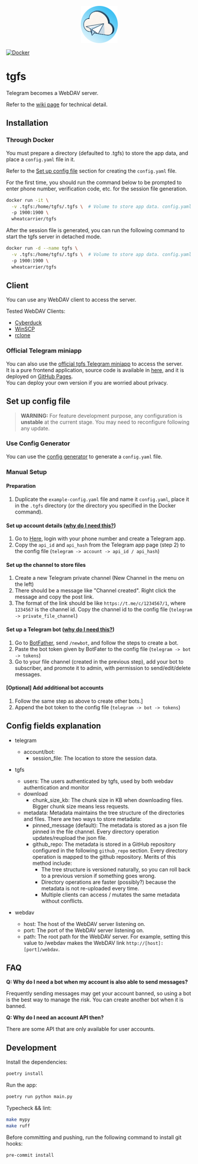 <p align="center">
  <img src="https://raw.githubusercontent.com/TheodoreKrypton/tgfs/master/tgfs.png" alt="logo" width="100"/>
</p>

[![Docker](https://img.shields.io/badge/docker-%230db7ed.svg?style=for-the-badge&logo=docker&logoColor=white)](https://hub.docker.com/r/wheatcarrier/tgfs)

# tgfs

Telegram becomes a WebDAV server.

Refer to the [wiki page](https://github.com/TheodoreKrypton/tgfs/wiki/TGFS-Wiki) for technical detail.

## Installation

### Through Docker

You must prepare a directory (defaulted to .tgfs) to store the app data, and place a `config.yaml` file in it.

Refer to the [Set up config file](#set-up-config-file) section for creating the `config.yaml` file.

For the first time, you should run the command below to be prompted to enter phone number, verification code, etc. for the session file generation.
```bash
docker run -it \
  -v .tgfs:/home/tgfs/.tgfs \  # Volume to store app data. config.yaml is in this directory.
  -p 1900:1900 \
  wheatcarrier/tgfs
```

After the session file is generated, you can run the following command to start the tgfs server in detached mode.
```bash
docker run -d --name tgfs \
  -v .tgfs:/home/tgfs/.tgfs \  # Volume to store app data. config.yaml is in this directory.
  -p 1900:1900 \
  wheatcarrier/tgfs
```

## Client

You can use any WebDAV client to access the server.

Tested WebDAV Clients:
- [Cyberduck](https://cyberduck.io/)
- [WinSCP](https://winscp.net/eng/index.php)
- [rclone](https://rclone.org/)

### Official Telegram miniapp

You can also use the [official tgfs Telegram miniapp](https://t.me/tgfsprdbot/manager) to access the server.<br>
It is a pure frontend application, source code is available in [here](https://github.com/TheodoreKrypton/tgfs/tree/master/tgfs-gh-pages/app/telegram-mini-app), and it is deployed on [GitHub Pages](https://theodorekrypton.github.io/tgfs/telegram-mini-app).<br>
You can deploy your own version if you are worried about privacy.

## Set up config file

> **WARNING:** For feature development purpose, any configuration is **unstable** at the current stage. You may need to reconfigure following any update.

### Use Config Generator

You can use the [config generator](https://theodorekrypton.github.io/tgfs/config-generator/) to generate a `config.yaml` file.

### Manual Setup
#### Preparation

1. Duplicate the `example-config.yaml` file and name it `config.yaml`, place it in the `.tgfs` directory (or the directory you specified in the Docker command).

#### Set up account details ([why do I need this?](#FAQ))

1. Go to [Here](https://my.telegram.org/apps), login with your phone number and create a Telegram app.
2. Copy the `api_id` and `api_hash` from the Telegram app page (step 2) to the config file (`telegram -> account -> api_id / api_hash`)

#### Set up the channel to store files

1. Create a new Telegram private channel (New Channel in the menu on the left)
2. There should be a message like "Channel created". Right click the message and copy the post link.
3. The format of the link should be like `https://t.me/c/1234567/1`, where `1234567` is the channel id. Copy the channel id to the config file (`telegram -> private_file_channel`)

#### Set up a Telegram bot ([why do I need this?](#FAQ))

1. Go to [BotFather](https://telegram.me/BotFather), send `/newbot`, and follow the steps to create a bot.
2. Paste the bot token given by BotFater to the config file (`telegram -> bot -> tokens`)
3. Go to your file channel (created in the previous step), add your bot to subscriber, and promote it to admin, with permission to send/edit/delete messages.

#### [Optional] Add additional bot accounts

1. Follow the same step as above to create other bots.]
2. Append the bot token to the config file (`telegram -> bot -> tokens`)


## Config fields explanation

- telegram
  - account/bot:
    - session_file: The location to store the session data.

- tgfs
  - users: The users authenticated by tgfs, used by both webdav authentication and monitor
  - download
    - chunk_size_kb: The chunk size in KB when downloading files. Bigger chunk size means less requests.
  - metadata: Metadata maintains the tree structure of the directories and files. There are two ways to store metadata:
    - pinned_message (default): The metadata is stored as a json file pinned in the file channel. Every directory operation updates/reupload the json file.
    - github_repo: The metadata is stored in a GitHub repository configured in the following `github_repo` section. Every directory operation is mapped to the github repository. Merits of this method include:
      - The tree structure is versioned naturally, so you can roll back to a previous version if something goes wrong.
      - Directory operations are faster (possibly?) because the metadata is not re-uploaded every time.
      - Multiple clients can access / mutates the same metadata without conflicts.

- webdav
  - host: The host of the WebDAV server listening on.
  - port: The port of the WebDAV server listening on.
  - path: The root path for the WebDAV server. For example, setting this value to /webdav makes the WebDAV link `http://[host]:[port]/webdav`.

## FAQ

**Q: Why do I need a bot when my account is also able to send messages?**

Frequently sending messages may get your account banned, so using a bot is the best way to manage the risk. You can create another bot when it is banned.

**Q: Why do I need an account API then?**

There are some API that are only available for user accounts.

## Development

Install the dependencies:
```bash
poetry install
```

Run the app:
```bash
poetry run python main.py
```

Typecheck && lint:
```bash
make mypy
make ruff
```

Before committing and pushing, run the following command to install git hooks:
```bash
pre-commit install
```
